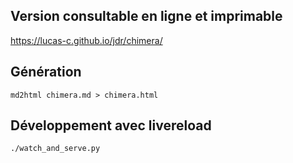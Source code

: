 ## Version consultable en ligne et imprimable

<https://lucas-c.github.io/jdr/chimera/>

## Génération

    md2html chimera.md > chimera.html

## Développement avec livereload

    ./watch_and_serve.py
